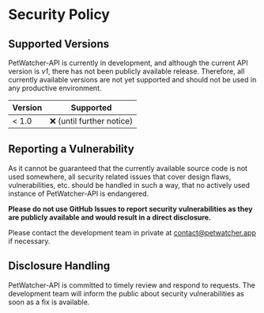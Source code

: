 # Security Policy

## Supported Versions

PetWatcher-API is currently in development, and although the current API version is _v1_, there has not been publicly
available release. Therefore, all currently available versions are not yet supported and should not be used in any
productive environment.

| Version | Supported                  |
| ------- | -------------------------- |
| < 1.0   | :x: (until further notice) |

## Reporting a Vulnerability

As it cannot be guaranteed that the currently available source code is not used somewhere, all security related issues that
cover design flaws, vulnerabilities, etc. should be handled in such a way, that no actively used instance of PetWatcher-API
is endangered. 

**Please do not use GitHub Issues to report security vulnerabilities as they are publicly available and would result in a
direct disclosure.**

Please contact the development team in private at contact@petwatcher.app if necessary.

## Disclosure Handling
PetWatcher-API is committed to timely review and respond to requests. The development team will inform the public about
security vulnerabilities as soon as a fix is available.
